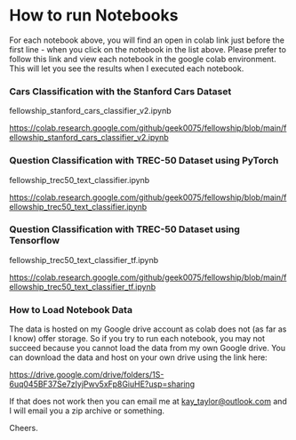 # How to run Notebooks

For each notebook above, you will find an open in colab link just before the first line - when you click on the notebook in the list above. Please prefer to follow this link and view each notebook in the google colab environment. This will let you see the results when I executed each notebook.

### Cars Classification with the Stanford Cars Dataset
fellowship_stanford_cars_classifier_v2.ipynb

https://colab.research.google.com/github/geek0075/fellowship/blob/main/fellowship_stanford_cars_classifier_v2.ipynb

### Question Classification with TREC-50 Dataset using PyTorch
fellowship_trec50_text_classifier.ipynb

https://colab.research.google.com/github/geek0075/fellowship/blob/main/fellowship_trec50_text_classifier.ipynb

### Question Classification with TREC-50 Dataset using Tensorflow
fellowship_trec50_text_classifier_tf.ipynb

https://colab.research.google.com/github/geek0075/fellowship/blob/main/fellowship_trec50_text_classifier_tf.ipynb

### How to Load Notebook Data

The data is hosted on my Google drive account as colab does not (as far as I know) offer storage. So if you try to run each notebook, you may not succeed because you cannot load the data from my own Google drive. You can download the data and host on your own drive using the link here:

https://drive.google.com/drive/folders/1S-6uq045BF37Se7zIyjPwv5xFp8GiuHE?usp=sharing

If that does not work then you can email me at kay_taylor@outlook.com and I will email you a zip archive or something.

Cheers.


